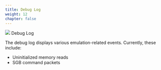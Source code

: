 ```yaml
---
title: Debug Log
weight: 12
chapter: false
---
```


<div class="imgBox"><div>
	<img src="/images/DebugLog.png" />
	<span>Debug Log</span>
</div></div>

The debug log displays various emulation-related events. Currently, these include:

* Uninitialized memory reads
* SGB command packets